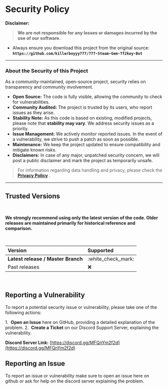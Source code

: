 # Security Policy

**Disclaimer:**

> **We are not responsible for any losses or damages incurred by the use of our software.**

  * Always ensure you download this project from the original source: **`https://github.com/killerboyyy777/777-Steam-Gem-Tf2key-Bot`**

-----

### About the Security of this Project

As a community-maintained, open-source project, security relies on transparency and community involvement.

  * **Open Source:** The code is fully visible, allowing the community to check for vulnerabilities.
  * **Community Audited:** The project is trusted by its users, who report issues as they arise.
  * **Stability Note:** As this code is based on existing, modified projects, please note that **stability may vary**. We address security issues as a priority.
  * **Issue Management:** We actively monitor reported issues. In the event of a vulnerability, we strive to push a patch as soon as possible.
  * **Maintenance:** We keep the project updated to ensure compatibility and mitigate known risks.
  * **Disclaimers:** In case of any major, unpatched security concern, we will post a public disclaimer and mark the project as temporarily unsafe.

> For information regarding data handling and privacy, please check the **[Privacy Policy](https://github.com/killerboyyy777/777-Steam-Gem-Tf2key-Bot/blob/master/PRIVACY.md)** .

-----

## Trusted Versions

<br>

**We strongly recommend using only the latest version of the code. Older releases are maintained primarily for historical reference and comparison.**

<br>

| Version | Supported |
| :------- | :------------------ |
| **Latest release / Master Branch** | :white\_check\_mark: |
| Past releases | :x: |

<br>

## Reporting a Vulnerability

To report a potential security issue or vulnerability, please take one of the following actions:

1.  **Open an Issue** here on GitHub, providing a detailed explanation of the problem.
2.  **Create a Ticket** on our Discord Support Server, explaining the vulnerability.

**Discord Server Link:** [https://discord.gg/MFQnYm2f2d](https://discord.gg/MFQnYm2f2d)
<br>

## Reporting an Issue

To report an issue or vulnerability make sure to open an issue here on github or ask for help on the discord server explaining the problem.

